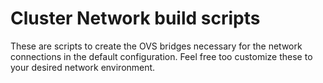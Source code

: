 # Cluster Network build scripts

These are scripts to create the OVS bridges necessary for the network connections in the default configuration. Feel free too customize these to your desired network environment.